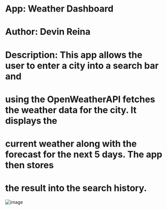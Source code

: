 # App: Weather Dashboard
# Author: Devin Reina
# Description: This app allows the user to enter a city into a search bar and
# using the OpenWeatherAPI fetches the weather data for the city. It displays the
# current weather along with the forecast for the next 5 days. The app then stores
# the result into the search history.
![image](https://user-images.githubusercontent.com/32178142/153776385-e1ba2452-fd0c-4201-bcfd-2663ee4da357.PNG)
